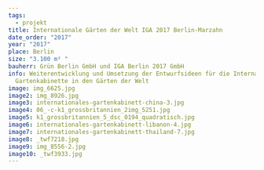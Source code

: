 ```yaml
---
tags:
  - projekt
title: Internationale Gärten der Welt IGA 2017 Berlin-Marzahn
date_order: "2017"
year: "2017"
place: Berlin
size: "3.100 m² "
bauherr: Grün Berlin GmbH und IGA Berlin 2017 GmbH
info: Weiterentwicklung und Umsetzung der Entwurfsideen für die Internationalen
  Gartenkabinette in den Gärten der Welt
image: img_6625.jpg
image2: img_8926.jpg
image3: internationales-gartenkabinett-china-3.jpg
image4: 06_-c-k1_grossbritannien_2img_5251.jpg
image5: k1_grossbritannien_5_dsc_0194_quadratisch.jpg
image6: internationales-gartenkabinett-libanon-4.jpg
image7: internationales-gartenkabinett-thailand-7.jpg
image8: _twf7218.jpg
image9: img_8556-2.jpg
image10: _twf3933.jpg
---
```

